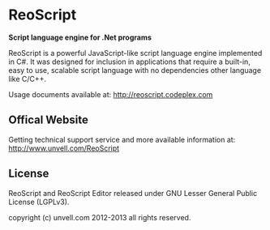 ReoScript
=========
**Script language engine for .Net programs**

ReoScript is a powerful JavaScript-like script language engine implemented in C#. It was designed for inclusion in applications that require a built-in, easy to use, scalable script language with no dependencies other language like C/C++.

Usage documents available at:
http://reoscript.codeplex.com

## Offical Website

Getting technical support service and more available information at:
http://www.unvell.com/ReoScript

## License

ReoScript and ReoScript Editor released under GNU Lesser General Public License (LGPLv3).

copyright (c) unvell.com 2012-2013 all rights reserved.
